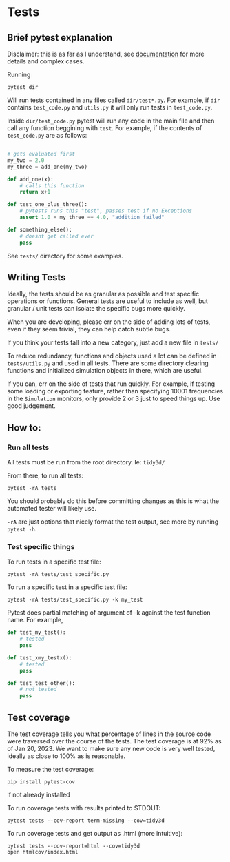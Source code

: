 # Tests

## Brief pytest explanation

Disclaimer: this is as far as I understand, see [documentation](https://docs.pytest.org/en/6.2.x/) for more details and complex cases.

Running

```pytest dir```

Will run tests contained in any files called `dir/test*.py`.
For example, if `dir` contains `test_code.py` and `utils.py` it will only run tests in `test_code.py`.

Inside `dir/test_code.py` pytest will run any code in the main file and then call any function beggining with `test`. For example, if the contents of `test_code.py` are as follows:

```python

# gets evaluated first
my_two = 2.0
my_three = add_one(my_two)

def add_one(x):
    # calls this function
    return x+1

def test_one_plus_three():
    # pytests runs this "test", passes test if no Exceptions
    assert 1.0 + my_three == 4.0, "addition failed" 

def something_else():
    # doesnt get called ever
    pass

```

See `tests/` directory for some examples.

## Writing Tests

Ideally, the tests should be as granular as possible and test specific operations or functions.  General tests are useful to include as well, but granular / unit tests can isolate the specific bugs more quickly.

When you are developing, please err on the side of adding lots of tests, even if they seem trivial, they can help catch subtle bugs.

If you think your tests fall into a new category, just add a new file in `tests/`

To reduce redundancy, functions and objects used a lot can be defined in `tests/utils.py` and used in all tests.  There are some directory clearing functions and initialized simulation objects in there, which are useful.

If you can, err on the side of tests that run quickly.  For example, if testing some loading or exporting feature, rather than specifying 10001 frequencies in the `Simulation` monitors, only provide 2 or 3 just to speed things up.  Use good judgement.

## How to:

### Run all tests

All tests must be run from the root directory.
Ie: `tidy3d/`

From there, to run all tests:

```pytest -rA tests```

You should probably do this before committing changes as this is what the automated tester will likely use.

`-rA` are just options that nicely format the test output, see more by running `pytest -h`.

### Test specific things

To run tests in a specific test file:

```pytest -rA tests/test_specific.py```

To run a specific test in a specific test file:

```pytest -rA tests/test_specific.py -k my_test```

Pytest does partial matching of argument of -k against the test function name.  For example,

```python
def test_my_test():
    # tested
    pass

def test_xmy_testx():
    # tested
    pass

def test_test_other():
    # not tested
    pass
```

## Test coverage

The test coverage tells you what percentage of lines in the source code were traversed over the course of the tests. The test coverage is at 92% as of Jan 20, 2023. We want to make sure any new code is very well tested, ideally as close to 100% as is reasonable. 

To measure the test coverage:

```
pip install pytest-cov
```
if not already installed

To run coverage tests with results printed to STDOUT:
```
pytest tests --cov-report term-missing --cov=tidy3d
```
To run coverage tests and get output as .html (more intuitive):
```
pytest tests --cov-report=html --cov=tidy3d
open htmlcov/index.html
```